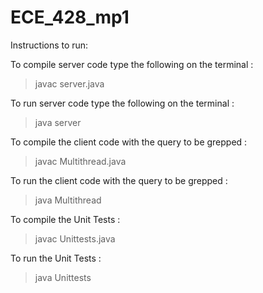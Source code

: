 # ECE_428_mp1

Instructions to run:

To compile server code type the following on the terminal : 

> javac server.java 

To run server code type the following on the terminal :

> java server

To compile the client code with the query to be grepped :

> javac Multithread.java

To run the client code with the query to be grepped :

> java Multithread <query>

To compile the Unit Tests :

> javac Unittests.java

To run the Unit Tests :

> java Unittests
